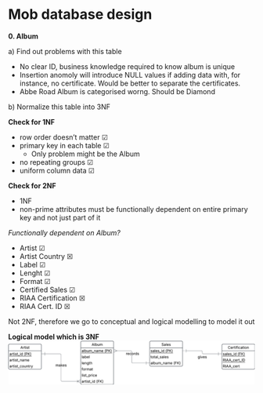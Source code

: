 # Mob database design

**0. Album**

a) Find out problems with this table

- No clear ID, business knowledge required to know album is unique
- Insertion anomoly will introduce NULL values if adding data with, for instance, no certificate. Would be better to separate the certificates.
- Abbe Road Album is categorised worng. Should be Diamond

b) Normalize this table into 3NF

**Check for 1NF**

- row order doesn’t matter &#x2611;
- primary key in each table &#x2611;
    - Only problem might be the Album
- no repeating groups &#x2611;
- uniform column data &#x2611;


**Check for 2NF**
- 1NF
- non-prime attributes must be
functionally dependent on
entire primary key and not just
part of it

_Functionally dependent on Album?_
- Artist &#x2611;
- Artist Country &#x2612;
- Label &#x2611;
- Lenght &#x2611;
- Format &#x2611;
- Certified Sales &#x2611;
- RIAA Certification &#x2612;
- RIAA Cert. ID &#x2612;

Not 2NF, therefore we go to conceptual and logical modelling to model it out 

**Logical model which is 3NF**
<img src = "assets/album_mob.png">